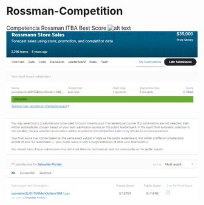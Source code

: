 # Rossman-Competition
Competencia Rossman ITBA Best Score
![alt text](https://github.com/[Slportela]/[Rossman-Competition]/blob/Rossman_Capture.PNG?raw=true)
![Rossman_Capture](Rossman_Capture.PNG)
